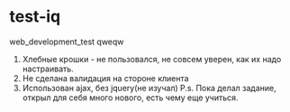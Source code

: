 # test-iq
web_development_test qweqw
1) Хлебные крошки - не пользовался, не совсем уверен, как их надо настраивать.
2) Не сделана валидация на стороне клиента
3) Использован ajax, без jquery(не изучал)
P.s. Пока делал задание, открыл для себя много нового, есть чему еще учиться.
